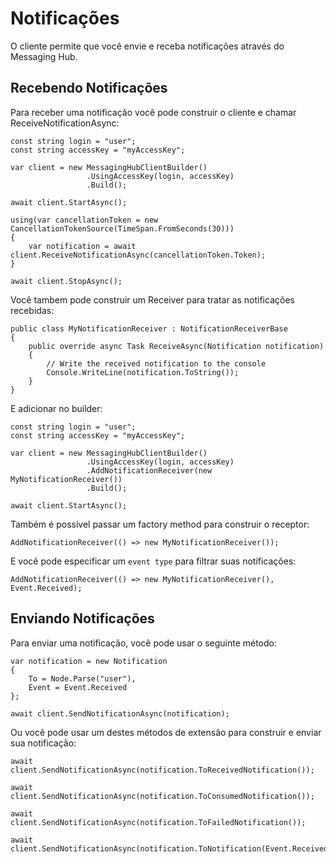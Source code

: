 # Notificações

O cliente permite que você envie e receba notificações através do Messaging Hub.

## Recebendo Notificações

Para receber uma notificação você pode construir o cliente e chamar ReceiveNotificationAsync:

```
const string login = "user";
const string accessKey = "myAccessKey";

var client = new MessagingHubClientBuilder()
                 .UsingAccessKey(login, accessKey)
                 .Build();

await client.StartAsync();

using(var cancellationToken = new CancellationTokenSource(TimeSpan.FromSeconds(30)))
{
    var notification = await client.ReceiveNotificationAsync(cancellationToken.Token);
}

await client.StopAsync();

```
Você tambem pode construir um Receiver para tratar as notificações recebidas:

``` 
public class MyNotificationReceiver : NotificationReceiverBase
{
    public override async Task ReceiveAsync(Notification notification)
    {
        // Write the received notification to the console
        Console.WriteLine(notification.ToString());
    }
}

```
E adicionar no builder:

```
const string login = "user";
const string accessKey = "myAccessKey";

var client = new MessagingHubClientBuilder()
                 .UsingAccessKey(login, accessKey)
                 .AddNotificationReceiver(new MyNotificationReceiver())
                 .Build();

await client.StartAsync();
```
Também é possível passar um factory method para construir o receptor:

``` 
AddNotificationReceiver(() => new MyNotificationReceiver());
```

E você pode especificar um `event type` para filtrar suas notificações:

``` 
AddNotificationReceiver(() => new MyNotificationReceiver(), Event.Received);
```

## Enviando Notificações

Para enviar uma notificação, você pode usar o seguinte método:

``` 
var notification = new Notification
{
    To = Node.Parse("user"),
    Event = Event.Received
};

await client.SendNotificationAsync(notification);
```

Ou você pode usar um destes métodos de extensão para construir e enviar sua notificação:

``` 
await client.SendNotificationAsync(notification.ToReceivedNotification());

await client.SendNotificationAsync(notification.ToConsumedNotification());

await client.SendNotificationAsync(notification.ToFailedNotification());

await client.SendNotificationAsync(notification.ToNotification(Event.Received));
```